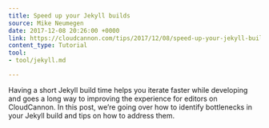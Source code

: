 ```yaml
---
title: Speed up your Jekyll builds
source: Mike Neumegen
date: 2017-12-08 20:26:00 +0000
link: https://cloudcannon.com/tips/2017/12/08/speed-up-your-jekyll-builds/
content_type: Tutorial
tool:
- tool/jekyll.md

---
```

Having a short Jekyll build time helps you iterate faster while developing and goes a long way to improving the experience for editors on CloudCannon. In this post, we’re going over how to identify bottlenecks in your Jekyll build and tips on how to address them.





